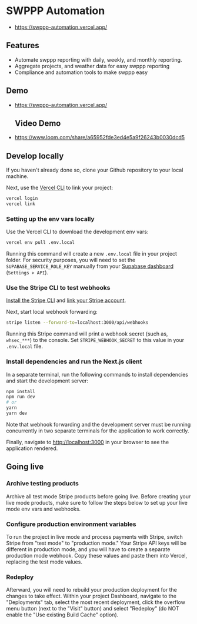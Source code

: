 # SWPPP Automation

- https://swppp-automation.vercel.app/

## Features

- Automate swppp reporting with daily, weekly, and monthly reporting.
- Aggregate projects, and weather data for easy swppp reporting
- Compliance and automation tools to make swppp easy

## Demo

- https://swppp-automation.vercel.app/

  ## Video Demo 

- https://www.loom.com/share/a65952fde3ed4e5a9f26243b0030dcd5

## Develop locally

If you haven't already done so, clone your Github repository to your local machine.

Next, use the [Vercel CLI](https://vercel.com/download) to link your project:

```bash
vercel login
vercel link
```

### Setting up the env vars locally

Use the Vercel CLI to download the development env vars:

```bash
vercel env pull .env.local
```

Running this command will create a new `.env.local` file in your project folder. For security purposes, you will need to set the `SUPABASE_SERVICE_ROLE_KEY` manually from your [Supabase dashboard](https://app.supabase.io/) (`Settings > API`).

### Use the Stripe CLI to test webhooks

[Install the Stripe CLI](https://stripe.com/docs/stripe-cli) and [link your Stripe account](https://stripe.com/docs/stripe-cli#login-account).

Next, start local webhook forwarding:

```bash
stripe listen --forward-to=localhost:3000/api/webhooks
```

Running this Stripe command will print a webhook secret (such as, `whsec_***`) to the console. Set `STRIPE_WEBHOOK_SECRET` to this value in your `.env.local` file.

### Install dependencies and run the Next.js client

In a separate terminal, run the following commands to install dependencies and start the development server:

```bash
npm install
npm run dev
# or
yarn
yarn dev
```

Note that webhook forwarding and the development server must be running concurrently in two separate terminals for the application to work correctly.

Finally, navigate to [http://localhost:3000](http://localhost:3000) in your browser to see the application rendered.

## Going live

### Archive testing products

Archive all test mode Stripe products before going live. Before creating your live mode products, make sure to follow the steps below to set up your live mode env vars and webhooks.

### Configure production environment variables

To run the project in live mode and process payments with Stripe, switch Stripe from "test mode" to "production mode." Your Stripe API keys will be different in production mode, and you will have to create a separate production mode webhook. Copy these values and paste them into Vercel, replacing the test mode values.

### Redeploy

Afterward, you will need to rebuild your production deployment for the changes to take effect. Within your project Dashboard, navigate to the "Deployments" tab, select the most recent deployment, click the overflow menu button (next to the "Visit" button) and select "Redeploy" (do NOT enable the "Use existing Build Cache" option).
